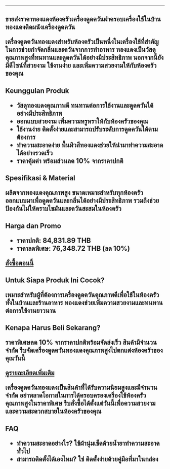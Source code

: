 ---  

<h2>ขายส่งราคาทองแดงห้องครัวเครื่องดูดควันฝาครอบเครื่องใช้ในบ้านทองแดงติดผนังเครื่องดูดควัน  

เครื่องดูดควันทองแดงสำหรับห้องครัวเป็นหนึ่งในเครื่องใช้ที่สำคัญในการช่วยกำจัดกลิ่นและควันจากการทำอาหาร ทองแดงเป็นวัสดุคุณภาพสูงที่ทนทานและดูดควันได้อย่างมีประสิทธิภาพ นอกจากนี้ยังมีดีไซน์ที่สวยงาม ใช้งานง่าย และเพิ่มความสวยงามให้กับห้องครัวของคุณ  

<h2>Keunggulan Produk  

- **วัสดุทองแดงคุณภาพดี** ทนทานต่อการใช้งานและดูดควันได้อย่างมีประสิทธิภาพ  
- **ออกแบบสวยงาม** เพิ่มความหรูหราให้กับห้องครัวของคุณ  
- **ใช้งานง่าย** ติดตั้งง่ายและสามารถปรับระดับการดูดควันได้ตามต้องการ  
- **ทำความสะอาดง่าย** พื้นผิวสีทองแดงช่วยให้นำมาทำความสะอาดได้อย่างรวดเร็ว  
- **ราคาคุ้มค่า** พร้อมส่วนลด 10% จากราคาปกติ  

<h2>Spesifikasi & Material  

ผลิตจากทองแดงคุณภาพสูง ขนาดเหมาะสำหรับทุกห้องครัว ออกแบบมาเพื่อดูดควันและกลิ่นได้อย่างมีประสิทธิภาพ รวมถึงช่วยป้องกันไม่ให้คราบไขมันและควันสะสมในห้องครัว  

<h2>Harga dan Promo  

- ราคาปกติ: **84,831.89 THB**  
- ราคาลดพิเศษ: **76,348.72 THB** (ลด 10%)  

<div class="flex justify-center my-2">  
  <a href="https://buy.csgad.com/oC6S2w4" rel="nofollow sponsored" target="_blank" class="py-2 px-4 rounded-md text-white font-semibold bg-gradient-to-r from-[#f73c22] to-[#ff7b48]">สั่งซื้อตอนนี้</a>  
</div>  

<h2>Untuk Siapa Produk Ini Cocok?  

เหมาะสำหรับผู้ที่ต้องการเครื่องดูดควันคุณภาพดีเพื่อใช้ในห้องครัวทั้งในบ้านและร้านอาหาร ทองแดงช่วยเพิ่มความสวยงามและทนทานต่อการใช้งานยาวนาน  

<h2>Kenapa Harus Beli Sekarang?  

ราคาพิเศษลด 10% จากราคาปกติพร้อมจัดส่งเร็ว สินค้ามีจำนวนจำกัด รีบจัดเครื่องดูดควันทองแดงคุณภาพสูงไปตกแต่งห้องครัวของคุณวันนี้  

<div class="flex justify-center my-2">  
  <a href="https://buy.csgad.com/oC6S2w4" rel="nofollow sponsored" target="_blank" class="py-2 px-4 rounded-md text-white font-semibold bg-gradient-to-r from-[#f73c22] to-[#ff7b48]">ดูรายละเอียดเพิ่มเติม</a>  
</div>  

เครื่องดูดควันทองแดงเป็นสินค้าที่ได้รับความนิยมสูงและมีจำนวนจำกัด อย่าพลาดโอกาสในการได้ครอบครองเครื่องใช้ห้องครัวคุณภาพสูงในราคาพิเศษ รีบสั่งซื้อได้ตั้งแต่วันนี้เพื่อความสวยงามและความสะดวกสบายในห้องครัวของคุณ  

<h2>FAQ  

- **ทำความสะอาดอย่างไร?** ใช้ผ้านุ่มเช็ดด้วยน้ำยาทำความสะอาดทั่วไป  
- **สามารถติดตั้งได้เองไหม?** ใช่ ติดตั้งง่ายด้วยคู่มือที่มาในกล่อง